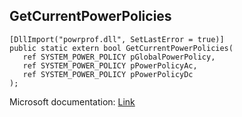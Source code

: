 ## GetCurrentPowerPolicies

```
[DllImport("powrprof.dll", SetLastError = true)]
public static extern bool GetCurrentPowerPolicies(
   ref SYSTEM_POWER_POLICY pGlobalPowerPolicy,
   ref SYSTEM_POWER_POLICY pPowerPolicyAc,
   ref SYSTEM_POWER_POLICY pPowerPolicyDc
);
```

Microsoft documentation: [Link](https://docs.microsoft.com/en-us/windows/win32/api/powrprof/nf-powrprof-getcurrentpowerpolicies)
